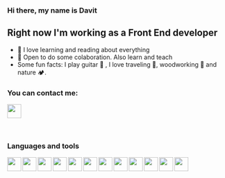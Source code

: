 ### Hi there, my name is Davit

## Right now I'm working as a Front End developer
- 📘 I love learning and reading about everything
- 🌱 Open to do some colaboration. Also learn and teach
- Some fun facts: I play guitar 🎸  , I love traveling 🎒, woodworking 🌳 and nature 🏕.

### You can contact me:
<a href="https://www.linkedin.com/in/david-boo"><img height="32" width="32" src="https://cdn.simpleicons.org/linkedin/_/eee" /></a>

<br>

### Languages and tools
<img align="left" height="32" width="32" src="https://cdn.simpleicons.org/visualstudiocode/">
<img align="left" height="32" width="32" src="https://cdn.simpleicons.org/html5/">
<img align="left" height="32" width="32" src="https://cdn.simpleicons.org/css3/">
<img align="left" height="32" width="32" src="https://cdn.simpleicons.org/javascript/">
<img align="left" height="32" width="32" src="https://cdn.simpleicons.org/react/">
<img align="left" height="32" width="32" src="https://cdn.simpleicons.org/node.js/">
<img align="left" height="32" width="32" src="https://cdn.simpleicons.org/express/_/eee">
<img align="left" height="32" width="32" src="https://cdn.simpleicons.org/wordpress/">
<img align="left" height="32" width="32" src="https://cdn.simpleicons.org/bootstrap/">
<img align="left" height="32" width="32" src="https://cdn.simpleicons.org/php/">
<img align="left" height="32" width="32" src="https://cdn.simpleicons.org/git/">
<img align="left" height="32" width="32" src="https://cdn.simpleicons.org/github/_/eee">